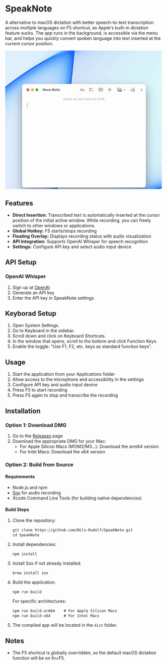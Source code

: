 # SpeakNote

A alternative to macOS dictation with better speech-to-text transcription across multiple languages on F5 shortcut, as Apple's built-in dictation feature sucks.
The app runs in the background, is accessible via the menu bar, and helps you quickly convert spoken language into text inserted at the current cursor position.

<p align="center">
  <img src="assets/demo/Demo.gif" alt="SpeakNote Demo">
</p>

## Features

- **Direct Insertion:** Transcribed text is automatically inserted at the cursor position of the initial active window. While recording, you can freely switch to other windows or applications.
- **Global Hotkey:** F5 starts/stops recording
- **Floating Overlay:** Displays recording status with audio visualization
- **API Integration:** Supports OpenAI Whisper for speech recognition
- **Settings:** Configure API key and select audio input device

## API Setup

### OpenAI Whisper
1. Sign up at [OpenAI](https://platform.openai.com/api-keys)
2. Generate an API key
3. Enter the API key in SpeakNote settings

## Keyborad Setup
1.	Open System Settings.
2.	Go to Keyboard in the sidebar.
3.	Scroll down and click on Keyboard Shortcuts.
4.	In the window that opens, scroll to the bottom and click Function Keys.
5.	Enable the toggle: “Use F1, F2, etc. keys as standard function keys”.

## Usage
1. Start the application from your Applications folder
2. Allow access to the microphone and accessibility in the settings
3. Configure API key and audio input device
4. Press F5 to start recording
5. Press F5 again to stop and transcribe the recording

## Installation

### Option 1: Download DMG

1. Go to the [Releases](https://github.com/Nils-Rudolf/SpeakNote/releases) page
2. Download the appropriate DMG for your Mac:
   - For Apple Silicon Macs (M1/M2/M3...): Download the arm64 version
   - For Intel Macs: Download the x64 version

### Option 2: Build from Source

#### Requirements

- Node.js and npm
- [Sox](http://sox.sourceforge.net/) for audio recording
- Xcode Command Line Tools (for building native dependencies)

#### Build Steps

1. Clone the repository:
   ```
   git clone https://github.com/Nils-Rudolf/SpeakNote.git
   cd SpeakNote
   ```

2. Install dependencies:
   ```
   npm install
   ```

3. Install Sox if not already installed:
   ```
   brew install sox
   ```

4. Build the application:
   ```
   npm run build
   ```
   
   For specific architectures:
   ```
   npm run build-arm64    # For Apple Silicon Macs
   npm run build-x64      # For Intel Macs
   ```

5. The compiled app will be located in the `dist` folder.

## Notes

- The F5 shortcut is globally overridden, so the default macOS dictation function will be on fn+F5.